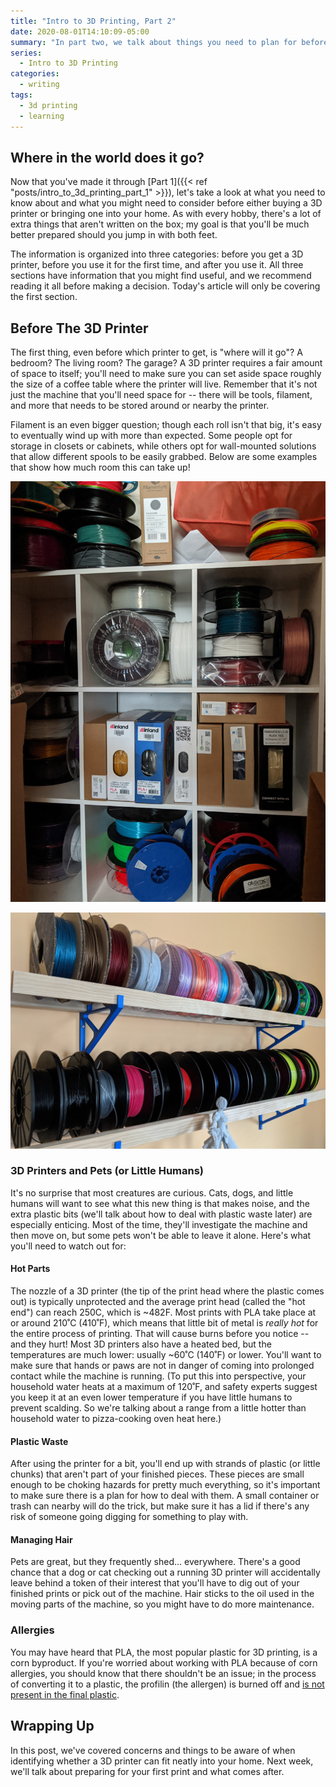 ```yaml
---
title: "Intro to 3D Printing, Part 2"
date: 2020-08-01T14:10:09-05:00
summary: "In part two, we talk about things you need to plan for before getting your first printer and important questions about safety!"
series:
  - Intro to 3D Printing
categories:
  - writing
tags:
  - 3d printing
  - learning
---
```


## Where in the world does it go?

Now that you've made it through [Part 1]({{< ref "posts/intro_to_3d_printing_part_1" >}}), let's take a look at what you need to know about and what you might need to consider before either buying a 3D printer or bringing one into your home. As with every hobby, there's a lot of extra things that aren't written on the box; my goal is that you'll be much better prepared should you jump in with both feet.

The information is organized into three categories: before you get a 3D printer, before you use it for the first time, and after you use it. All three sections have information that you might find useful, and we recommend reading it all before making a decision. Today's article will only be covering the first section.

## Before The 3D Printer

The first thing, even before which printer to get, is "where will it go"? A bedroom? The living room? The garage? A 3D printer requires a fair amount of space to itself; you'll need to make sure you can set aside space roughly the size of a coffee table where the printer will live. Remember that it's not just the machine that you'll need space for -- there will be tools, filament, and more that needs to be stored around or nearby the printer.

Filament is an even bigger question; though each roll isn't that big, it's easy to eventually wind up with more than expected. Some people opt for storage in closets or cabinets, while others opt for wall-mounted solutions that allow different spools to be easily grabbed. Below are some examples that show how much room this can take up!

![Many 3D printing filament spools loaded into shelving in a closet](images/intro_to_3d_printing/closet-based-storage.jpg "An example of closet-based storage") 

![Many 3D printing filament spools on a rack on a wall](images/intro_to_3d_printing/wall-based-storage.jpg "An example of wall-mounted storage")

### 3D Printers and Pets (or Little Humans)

It's no surprise that most creatures are curious. Cats, dogs, and little humans will want to see what this new thing is that makes noise, and the extra plastic bits (we'll talk about how to deal with plastic waste later) are especially enticing. Most of the time, they'll investigate the machine and then move on, but some pets won't be able to leave it alone. Here's what you'll need to watch out for:

#### Hot Parts

The nozzle of a 3D printer (the tip of the print head where the plastic comes out) is typically unprotected and the average print head (called the "hot end") can reach 250C, which is ~482F. Most prints with PLA take place at or around 210˚C (410˚F), which means that little bit of metal is _really hot_ for the entire process of printing. That will cause burns before you notice -- and they hurt! Most 3D printers also have a heated bed, but the temperatures are much lower: usually ~60˚C (140˚F) or lower. You'll want to make sure that hands or paws are not in danger of coming into prolonged contact while the machine is running. (To put this into perspective, your household water heats at a maximum of 120˚F, and safety experts suggest you keep it at an even lower temperature if you have little humans to prevent scalding. So we're talking about a range from a little hotter than household water to pizza-cooking oven heat here.)

#### Plastic Waste

After using the printer for a bit, you'll end up with strands of plastic (or little chunks) that aren't part of your finished pieces. These pieces are small enough to be choking hazards for pretty much everything, so it's important to make sure there is a plan for how to deal with them. A small container or trash can nearby will do the trick, but make sure it has a lid if there's any risk of someone going digging for something to play with.

#### Managing Hair

Pets are great, but they frequently shed... everywhere. There's a good chance that a dog or cat checking out a running 3D printer will accidentally leave behind a token of their interest that you'll have to dig out of your finished prints or pick out of the machine. Hair sticks to the oil used in the moving parts of the machine, so you might have to do more maintenance.

### Allergies

You may have heard that PLA, the most popular plastic for 3D printing, is a corn byproduct. If you're worried about working with PLA because of corn allergies, you should know that there shouldn't be an issue; in the process of converting it to a plastic, the profilin (the allergen) is burned off and [is not present in the final plastic](https://knowledgebase.goodstartpackaging.com/knowledge/is-pla-safe-for-people-with-corn-allergies).


## Wrapping Up

In this post, we've covered concerns and things to be aware of when identifying whether a 3D printer can fit neatly into your home. Next week, we'll talk about preparing for your first print and what comes after. 
